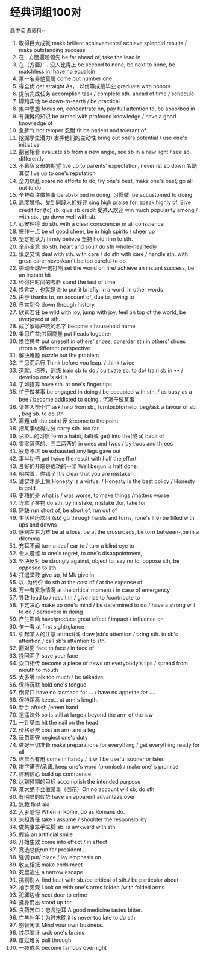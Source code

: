 # 经典词组100对

高中英语资料~

1. 取得巨大成就 make briliant achievements/ achieve splendid results / make outstanding success
2. 在...方面邏超领先 be far ahead of, take the lead in
3. 在（方面）...没人比得上 be second to none, be next to none, be matchless in, have no equalsin
4. 第一名非他莫属 come out number one
5. 得全优 get straight As， 以优等成绩毕业 graduate with honors
6. 提前完成任务 accomplish task / complete sth. ahead of time / schedule
7. 脚踏实地 be down-to-earth / be practical
8. 集中思想 focus on, concentrate on, pay full attention to, be absorbed in
9. 有渊博的知识 be armed with profound knowledge / have a good knowledge of
10. 急脾气 hot temper  忍耐 fit be patient and tolerant of
11. 挖掘学生潜力/ 发挥他们的主动性 bring out one's potential / use one's initiative
12. 刮目相看 evaluate sb from a new angle, see sb in a new light / see sb. differently
13. 不幕负父母的期望 live up to parents' expectation, never let sb down 名副其实 live up to one's reputation
14. 全力以赴 spare no efforts to do, try one's best, make one's best, go all out to do
15. 全神费注做某事 be absorbed in doing. 习惯做. be accustomed to doing
16. 高度赞扬、受到同龄人的好评 sing high praise for, speak highly of, Bive credit for (to) sb. give sb credit 受某人欢迎 win much popularity among / with sb. , go down well with sb.
17. 心安理得 do sth. with a clear conscience/ in all conscience
18. 振作一点 be of good cheer, be in high spirits / cheer up
19. 坚定地认为 firmly believe 坚持 hold firm to sth.
20. 全心全意 do sth. heart and soul/ do sth whole-heartedly
21. 慎之又慎 deal with sth. with care / do sth with care / handle sth. with great care; never/can't be too careful to do
22. 委动全球/一炮打响 set the world on fire/ achieve an instant success, be an instant hit
23. 经得住时间的考验 stand the test of time
24. 换言之，也就是说 to put it briefiy, in a word, in other words
25. 由于 thanks to, on account of, due to, owing to
26. 自古到今 down through history
27. 欣喜若狂 be wild with joy, jump with joy, feel on top of the world, be overjoyed at sth.
28. 成了家喻户晓的名字 become a household name
29. 集思广益;共同商量 put heads together
30. 换位思考 put oneself in others' shoes, consider sth in others' shoes /from a different perspective
31. 解决难题 puzzle out the problem
32. 三思而后行 Think before vou leap. / think twice
33. 造就、培养，训练 train sb to do / cultivate sb. to do/ train sb in •• / develop one's skills
34. 了如指算 have sth. at one's finger tips
35. 忙于做某事 be engaged in doing / be occupied with sth. / as busy as a bee / become addicted to doing...沉溺于做某事
36. 请某人帮个忙 ask help from sb., turntosbforhelp, beg/ask a favour of sb. , beg sb. to do sth
37. 离題 off the point 反义:come to the point
38. 把某事做得过分 carry sth. too far
39. 沾染...的习惯 form a habit, fall(或 get) into the(或 a) habit of
40. 零零落落的、三二两两的 in ones and twos / by twos and threes
41. 疲惫不堪 be exhausted /my legs gave out
42. 事半功倍 get twice the result with half the effort
43. 良好的开端是成功的一半 Well begun is half done.
44. 明摆着，你错了 It's clear that you are mistaken.
45. 诚实才是上策 Honesty is a virtue. / Honesty is the best policy / Honesty is gold.
46. 更糟的是 what is / was worse, to make things /matters worse
47. 误拿了某物 do sth. by mistake, mistake .for, take for
48. 短缺 run short of, be short of, run out of
49. 生活经历坎坷 (sb) go through twists and turns, (one's life) be filled with ups and downs
50. 感到左右为难 be at a loss, be at the crossroads, be torn between-,be in a dilemma
51. 充耳不闻 turn a deaf ear to / turn a blind eye to
52. 令人遗憾 to one's regret, to one's disappointment,
53. 坚决反对 be strongly against, object to, say no to, oppose sth, be opposed to sth.
54. 打退堂鼓 give up, hi Mk give in
55. 以..为代价 do sth at the cost of / at the expense of
56. 万一有紧急情况 at the critical moment / in case of emergency
57. 导致 lead to / result in / give rise to /contribute to
58. 下定决心 make up one's mind / be determined to do / have a strong will to do / persevere in doing
59. 产生影响 have/produce great effect / impact / influence on
60. 乍一看 at first sight/glance
61. 引起某人的注意 attract(或 draw )sb's attention / bring sth. to sb's attention / call sb's attention to sth.
62. 面对面 face to face / in face of
63. 挽回面子 save your face
64. 众口相传 become a piece of news on everybody's lips / spread from mouth to mouth
65. 太多嘴 talk too much / be talkative
66. 保持沉默 hold one's tongue
67. 倒胃口 have no stomach for ... / have no appetite for ....
68. 保持距离 keep... at arm's length.
69. 新手 afresh /ereen hand
70. 逍遥法外 sb is still at large / beyond the arm of the law
71. 一针见血 hit the nail on the head
72. 价格品费 cost an arm and a leg
73. 玩忽职守 neglect one's duty
74. 做好一切准备 make preparations for everything / get everything ready for all
75. 迟早会有用 come in handy / It will be useful sooner or later.
76. 增字诺吉/承诸, keep one's word (promise) / make one' s promise
77. 建利信心 build up confidence
78. 达到预期的目标 accomplish the intended purpose
79. 某大绝不会做某事（倒花）On no account will sb, do sth
80. 有明显的优势 have an apparent advantaze over
81. 急救 first aid
82. 入乡随俗 When in Rome, do as Romans do.
83. 派担责任 take / assume / shoulder the responsibility
84. 做某事笨手笨脚 sb. is awkward with sth
85. 假笑 an artificial smile
86. 开始生效 come into effect / in effect
87. 竞选总统run for president...
88. 强调 put/ place / lay emphasis on
89. 收支相抵 make ends meet
90. 死里逃生 a narrow escape
91. 挑剔别人 find fault with sb./be critical of sth./ be particular about
92. 袖手旁观 Look on with one's arms folded /with folded arms
93. 犯罪边缘 next door to crime
94. 挺身而出 stand up for
95. 良药苦口：忠言逆耳 A good medicine tastes bitter.
96. 亡羊补年：为时末晚 it is never too late to do sth
97. 别管闲事 Mind vour own business.
98. 纹尽脑汁 rack one's brains
99. 度过难关 pull through
100. 一夜成名 become famous overnight
